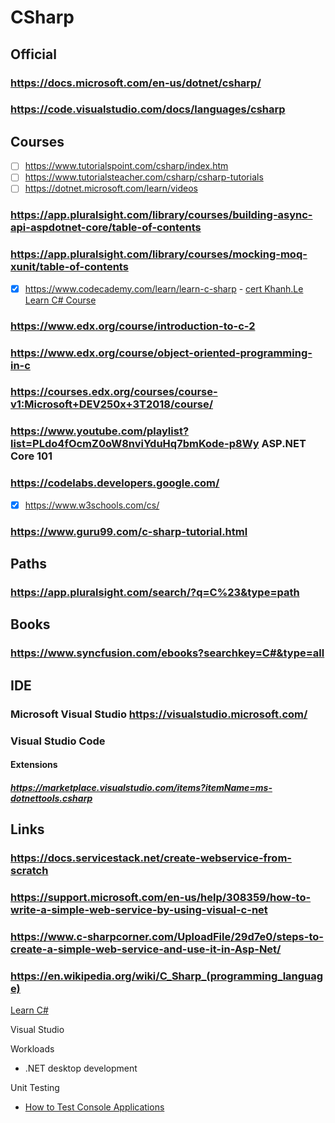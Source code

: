 # CSharp
## Official
### https://docs.microsoft.com/en-us/dotnet/csharp/
### https://code.visualstudio.com/docs/languages/csharp
## Courses
- [ ] https://www.tutorialspoint.com/csharp/index.htm
- [ ] https://www.tutorialsteacher.com/csharp/csharp-tutorials
- [ ] https://dotnet.microsoft.com/learn/videos
### https://app.pluralsight.com/library/courses/building-async-api-aspdotnet-core/table-of-contents
### https://app.pluralsight.com/library/courses/mocking-moq-xunit/table-of-contents
- [x] https://www.codecademy.com/learn/learn-c-sharp - [cert Khanh.Le Learn C# Course](https://www.codecademy.com/profiles/Khanh.Le/certificates/65f0ff88f4fc58e0536b3b51648dff24)
### https://www.edx.org/course/introduction-to-c-2
### https://www.edx.org/course/object-oriented-programming-in-c
### https://courses.edx.org/courses/course-v1:Microsoft+DEV250x+3T2018/course/
### https://www.youtube.com/playlist?list=PLdo4fOcmZ0oW8nviYduHq7bmKode-p8Wy ASP.NET Core 101
### https://codelabs.developers.google.com/
- [x] https://www.w3schools.com/cs/
### https://www.guru99.com/c-sharp-tutorial.html
## Paths
### https://app.pluralsight.com/search/?q=C%23&type=path
## Books
### https://www.syncfusion.com/ebooks?searchkey=C#&type=all
## IDE
### Microsoft Visual Studio https://visualstudio.microsoft.com/
### Visual Studio Code
#### Extensions
##### https://marketplace.visualstudio.com/items?itemName=ms-dotnettools.csharp
## Links
### https://docs.servicestack.net/create-webservice-from-scratch
### https://support.microsoft.com/en-us/help/308359/how-to-write-a-simple-web-service-by-using-visual-c-net
### https://www.c-sharpcorner.com/UploadFile/29d7e0/steps-to-create-a-simple-web-service-and-use-it-in-Asp-Net/
### https://en.wikipedia.org/wiki/C_Sharp_(programming_language)
[Learn C#](https://www.codecademy.com/learn/learn-c-sharp)

Visual Studio

Workloads
* .NET desktop development

Unit Testing
* [How to Test Console Applications](https://www.codeproject.com/Articles/17652/How-to-Test-Console-Applications)
